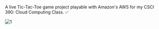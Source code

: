 A live Tic-Tac-Toe game project playable with Amazon's AWS  for my CSCI 390: Cloud Computing Class. ✅


![1](https://user-images.githubusercontent.com/24784219/181699934-f9fe7eef-be77-4939-875e-32d9022b4356.jpg)

